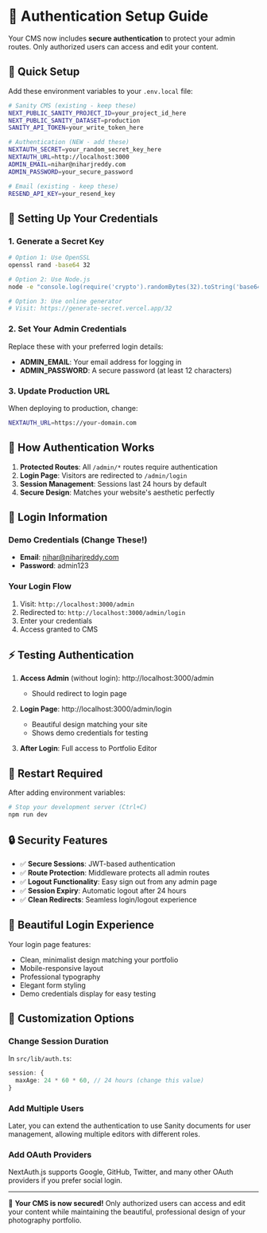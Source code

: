 # 🔐 Authentication Setup Guide

Your CMS now includes **secure authentication** to protect your admin routes. Only authorized users can access and edit your content.

## 🚀 Quick Setup

Add these environment variables to your `.env.local` file:

```bash
# Sanity CMS (existing - keep these)
NEXT_PUBLIC_SANITY_PROJECT_ID=your_project_id_here
NEXT_PUBLIC_SANITY_DATASET=production
SANITY_API_TOKEN=your_write_token_here

# Authentication (NEW - add these)
NEXTAUTH_SECRET=your_random_secret_key_here
NEXTAUTH_URL=http://localhost:3000
ADMIN_EMAIL=nihar@niharjreddy.com
ADMIN_PASSWORD=your_secure_password

# Email (existing - keep these)
RESEND_API_KEY=your_resend_key
```

## 🔑 Setting Up Your Credentials

### 1. Generate a Secret Key
```bash
# Option 1: Use OpenSSL
openssl rand -base64 32

# Option 2: Use Node.js
node -e "console.log(require('crypto').randomBytes(32).toString('base64'))"

# Option 3: Use online generator
# Visit: https://generate-secret.vercel.app/32
```

### 2. Set Your Admin Credentials
Replace these with your preferred login details:
- **ADMIN_EMAIL**: Your email address for logging in
- **ADMIN_PASSWORD**: A secure password (at least 12 characters)

### 3. Update Production URL
When deploying to production, change:
```bash
NEXTAUTH_URL=https://your-domain.com
```

## 🎯 How Authentication Works

1. **Protected Routes**: All `/admin/*` routes require authentication
2. **Login Page**: Visitors are redirected to `/admin/login`
3. **Session Management**: Sessions last 24 hours by default
4. **Secure Design**: Matches your website's aesthetic perfectly

## 🔐 Login Information

### Demo Credentials (Change These!)
- **Email**: nihar@niharjreddy.com
- **Password**: admin123

### Your Login Flow
1. Visit: `http://localhost:3000/admin`
2. Redirected to: `http://localhost:3000/admin/login`
3. Enter your credentials
4. Access granted to CMS

## ⚡ Testing Authentication

1. **Access Admin** (without login): http://localhost:3000/admin
   - Should redirect to login page

2. **Login Page**: http://localhost:3000/admin/login
   - Beautiful design matching your site
   - Shows demo credentials for testing

3. **After Login**: Full access to Portfolio Editor

## 🚀 Restart Required

After adding environment variables:
```bash
# Stop your development server (Ctrl+C)
npm run dev
```

## 🔒 Security Features

- ✅ **Secure Sessions**: JWT-based authentication
- ✅ **Route Protection**: Middleware protects all admin routes
- ✅ **Logout Functionality**: Easy sign out from any admin page
- ✅ **Session Expiry**: Automatic logout after 24 hours
- ✅ **Clean Redirects**: Seamless login/logout experience

## 🎨 Beautiful Login Experience

Your login page features:
- Clean, minimalist design matching your portfolio
- Mobile-responsive layout
- Professional typography
- Elegant form styling
- Demo credentials display for easy testing

## 🔧 Customization Options

### Change Session Duration
In `src/lib/auth.ts`:
```typescript
session: {
  maxAge: 24 * 60 * 60, // 24 hours (change this value)
}
```

### Add Multiple Users
Later, you can extend the authentication to use Sanity documents for user management, allowing multiple editors with different roles.

### Add OAuth Providers
NextAuth.js supports Google, GitHub, Twitter, and many other OAuth providers if you prefer social login.

---

🎉 **Your CMS is now secured!** Only authorized users can access and edit your content while maintaining the beautiful, professional design of your photography portfolio.
